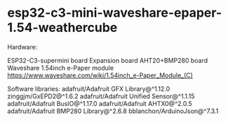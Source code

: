 # esp32-c3-mini-waveshare-epaper-1.54-weathercube

Hardware:

ESP32-C3-supermini board
Expansion board
AHT20+BMP280 board
Waveshare 1.54inch e-Paper module
https://www.waveshare.com/wiki/1.54inch_e-Paper_Module_(C)

Software libraries:
	adafruit/Adafruit GFX Library@^1.12.0
	zinggjm/GxEPD2@^1.6.2
	adafruit/Adafruit Unified Sensor@^1.1.15
	adafruit/Adafruit BusIO@^1.17.0
	adafruit/Adafruit AHTX0@^2.0.5
	adafruit/Adafruit BMP280 Library@^2.6.8
	bblanchon/ArduinoJson@^7.3.1
 
